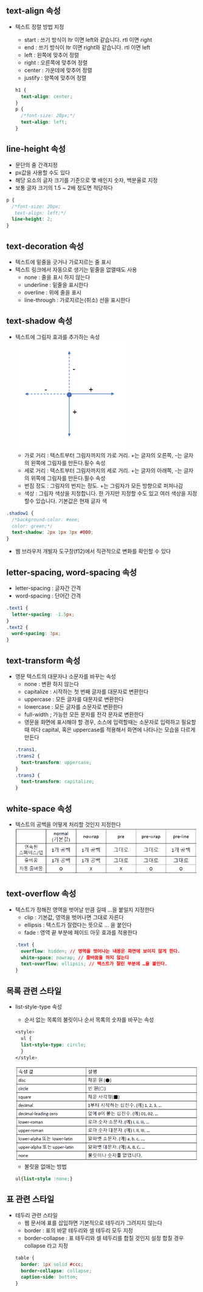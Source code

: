 ## text-align 속성

- 텍스트 정렬 방법 지정

  - start : 쓰기 방식이 ltr 이면 left와 같습니다. rtl 이면 right
  - end : 쓰기 방식이 ltr 이면 right와 같습니다. rtl 이면 left
  - left : 왼쪽에 맞추어 정렬
  - right : 오른쪽에 맞추어 정렬
  - center : 가운데에 맞추어 정렬
  - justify : 양쪽에 맞추어 정렬

  ```css
  h1 {
    text-align: center;
  }
  p {
    /*font-size: 20px;*/
    text-align: left;
  }
  ```

## line-height 속성

- 문단의 줄 간격지정
- px값을 사용할 수도 있다
- 해당 요소의 글자 크기를 기준으로 몇 배인지 숫자, 백분율로 지정
- 보통 글자 크기의 1.5 ~ 2배 정도면 적당하다

```css
p {
  /*font-size: 20px;
   text-align: left;*/
  line-height: 2;
}
```

## text-decoration 속성

- 텍스트에 밑줄을 긋거나 가로지르는 줄 표시
- 텍스트 링크에서 자동으로 생기는 밑줄을 없앨때도 사용
  - none : 줄을 표시 하지 않는다
  - underline : 밑줄을 표시한다
  - overline : 위에 줄을 표시
  - line-through : 가로지르는(취소) 선을 표시한다

## text-shadow 속성

- 텍스트에 그림자 효과를 추가하는 속성
  <img src="../image/textshadow.png" alt="textshadow">
  - 가로 거리 : 텍스트부터 그림자까지의 가로 거리. +는 글자의 오른쪽, -는 글자의 왼쪽에 그림자를 만든다.필수 속성
  - 세로 거리 : 텍스트부터 그림자까지의 세로 거리. +는 글자의 아래쪽, -는 글자의 위쪽에 그림자를 만든다.필수 속성
  - 번짐 정도 : 그림자의 번지는 정도. +는 그림자가 모든 방향으로 퍼져나감
  - 색상 : 그림자 색상을 지정합니다. 한 가지만 지정할 수도 있고 여러 색상을 지정할수 있습니다. 기본값은 현재 글자 색

```css
.shadow1 {
  /*background-color: #eee;
  color: green;*/
  text-shadow: 2px 1px 3px #000;
}
```

- 웹 브라우저 개발자 도구창(f12)에서 직관적으로 변화를 확인할 수 있다

## letter-spacing, word-spacing 속성

- letter-spacing : 글자간 간격
- word-spacing : 단어간 간격

```css
.text1 {
  letter-spacing: -1.5px;
}
.text2 {
  word-spacing: 3px;
}
```

## text-transform 속성

- 영문 텍스트의 대문자나 소문자를 바꾸는 속성
  - none : 변환 하지 않는다
  - capitalize : 시작하는 첫 번째 글자를 대문자로 변환한다
  - uppercase : 모든 글자를 대문자로 변환한다
  - lowercase : 모든 글자를 소문자로 변환한다
  - full-width ; 가능한 모든 문자를 전각 문자로 변환한다
  - 영문을 화면에 표시해야 할 경우, 소스에 입력할때는 소문자로 입력하고 필요할때 마다 capital, 혹은 uppercase를 적용해서 화면에 나타나는 모습을 다르게만든다
  ```css
  .trans1,
  .trans2 {
    text-transform: uppercase;
  }
  .trans3 {
    text-transform: capitalize;
  }
  ```

## white-space 속성

- 텍스트의 공백을 어떻게 처리할 것인지 지정한다
  <img src="../image/whitespace.png" alt="whitespace">

## text-overflow 속성

- 텍스트가 정해진 영역을 벗어날 만큼 길때 ...을 붙일지 지정한다
  - clip : 기본값, 영역을 벗어나면 그대로 자른다
  - ellipsis : 텍스트가 잘렸다는 뜻으로 ... 을 붙인다
  - fade : 영역 끝 부분에 페이드 아웃 효과를 적용한다
  ```css
  .text {
    overflow: hidden; // 영역을 벗어나는 내용은 화면에 보이지 않게 한다.
    white-space: nowrap; // 줄바꿈을 하지 않는다
    text-overflow: ellipsis; // 텍스트가 잘린 부분에 …을 붙인다.
  }
  ```

## 목록 관련 스타일

- list-style-type 속성
  - 순서 없는 목록의 불릿이나 순서 목록의 숫자를 바꾸는 속성
  ```css
  <style>
    ul {
    list-style-type: circle;
    }
  </style>
  ```
  <img src="../image/liststyle.png" alt="liststyle">
  
  - 불릿을 없애는 방법 
  ```css
  ul{list-style :none;}
  ```

## 표 관련 스타일

- 테두리 관련 스타일
  - 웹 문서에 표를 삽입하면 기본적으로 테두리가 그려지지 않는다
  - border : 표의 바깥 테두리와 셀 테두리 모두 지정
  - border-collapse : 표 테두리와 셀 테두리를 합칠 것인지 설정 합칠 경우 collapse 라고 지정
  ```css
  table {
    border: 1px solid #ccc;
    border-collapse: collapse;
    caption-side: bottom;
  }
  ```

